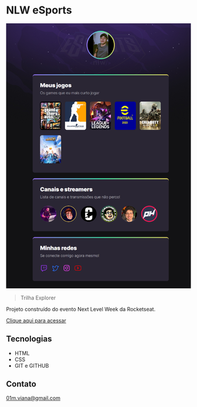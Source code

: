 # NLW eSports

![preview](./.github/preview.png)

> Trilha Explorer

Projeto construído do evento Next Level Week da Rocketseat.

[Clique aqui para acessar](https://viana77.github.io/NLW)

## Tecnologias

- HTML
- CSS
- GIT e GITHUB

## Contato

01m.viana@gmail.com
